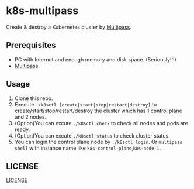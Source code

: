 # k8s-multipass

Create & destroy a Kubernetes cluster by [Multipass](https://multipass.run).

## Prerequisites

* PC with Internet and enough memory and disk space. (Seriously!!!)
* [Multipass](https://multipass.run/)

## Usage

1. Clone this repo.
2. Execute `./k8sctl [create|start|stop|restart|destroy]` to create/start/stop/restart/destroy the cluster which has 1 control plane and 2 nodes.
3. (Option)You can excute `./k8sctl check` to check all nodes and pods are ready.
4. (Option)You can excute `./k8sctl status` to check cluster status.
5. You can login the control plane node by `./k8sctl login`. Or `multipass shell` with instance name like `k8s-control-plane`,`k8s-node-1`.

## LICENSE

[LICENSE](/LICENSE)
